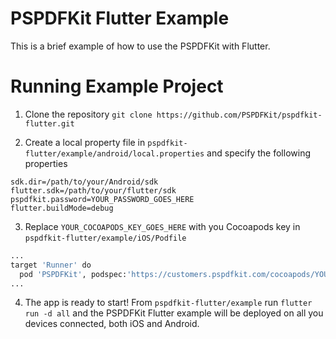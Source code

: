 # PSPDFKit Flutter Example 

This is a brief example of how to use the PSPDFKit with Flutter.

# Running Example Project

1. Clone the repository `git clone https://github.com/PSPDFKit/pspdfkit-flutter.git`

2. Create a local property file in `pspdfkit-flutter/example/android/local.properties` and specify the following properties
```local.properties
sdk.dir=/path/to/your/Android/sdk
flutter.sdk=/path/to/your/flutter/sdk
pspdfkit.password=YOUR_PASSWORD_GOES_HERE
flutter.buildMode=debug
```

3. Replace `YOUR_COCOAPODS_KEY_GOES_HERE` with you Cocoapods key in `pspdfkit-flutter/example/iOS/Podfile`
```bash
...
target 'Runner' do
  pod 'PSPDFKit', podspec:'https://customers.pspdfkit.com/cocoapods/YOUR_COCOAPODS_KEY_GOES_HERE/pspdfkit/latest.podspec'
...  
```

4. The app is ready to start! From `pspdfkit-flutter/example` run `flutter run -d all` and the PSPDFKit Flutter example will be deployed on all you devices connected, both iOS and Android.
